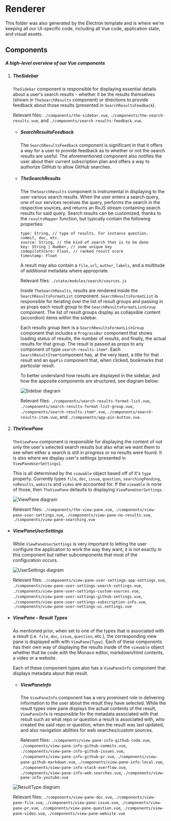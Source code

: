 # Renderer

This folder was also generated by the Electron template and is where we're keeping all our UI-specific code, including all Vue code, application state, and visual assets.

## Components

##### A high-level overview of our Vue components


1. ##### TheSidebar

   `TheSidebar` component is responsible for displaying essential details about a     user's search results - whether it be the results themselves (shown in `TheSearchResults` component) or directions to provide feedback about those results (presented in `SearchResultsFeedback`).

   Relevant files: `./components/the-sidebar.vue`, `./components/the-search-results.vue`, and `./components/search-results-feedback.vue`.
   * ##### SearchResultsFeedback

     The `SearchResultsFeedback` component is significant in that it offers a way for a user to provide feedback as to whether or not the search results are useful. The aforementioned component also notifies the user about their current subscription plan and offers a way to authorize GitHub to allow GitHub searches.

   * ##### TheSearchResults

     The `TheSearchResults` component is instrumental in displaying to the user various search results. When the user enters a search query, one of our services receives the query, performs the search in the respective sources, and returns an RxJS stream containing search results for said query. Search results can be customized, thanks to the `resultsMapper` function, but typically contain the following properties:

         type: String, // type of results. For instance question, commit, doc, etc.
         source: String, // the kind of search that is to be done
         key: String | Number, // some unique key
         codepilotScore: Float, // ranked result score
         timestamp: Float


      A result may also contain a `file`, `url`, `author`, `labels`, and a multitude of additional metadata where appropriate.

      Relevant files: `./state/modules/search/sources.js`

     Inside `TheSearchResults`, results are rendered inside the `SearchResultsFormatList` component. `SearchResultsFormatList` is responsible for iterating over the list of result groups and passing in as props each result group to the `SearchResultsFormatListGroup` component. The list of result groups display as collapsible content (accordion) items within the sidebar.

     Each results group item is a `SearchResultsFormatListGroup` component that includes a `ProgressBar` component that shows loading status of results, the number of results, and finally, the actual results for that group. The result is passed as props to any component of type `search-results-item*`. Each `SearchResultItem*`component has, at the very least, a title for that result and an `AppPin` component that, when clicked, bookmarks that particular result.

     To better understand how results are displayed in the sidebar, and how the apposite components are structured, see diagram below:

     ![Sidebar diagram](./component-diagrams/TheSidebar.jpg)

     Relevant files: `./components/search-results-format-list.vue`, `./components/search-results-format-list-group.vue`, `./components/search-results-item*.vue`, `./components/search-results-item.vue`, and `./components/app-pin-button.vue`.

2. ##### TheViewPane

    `TheViewPane` component is responsible for displaying the content of not only the user's selected search results but also what we want them to see when either a search is still in progress or no results were found. It is also where we display user's settings (presented in `ViewPaneUserSettings`).

    This is all determined by the `viewable` object based off of it's `type` property. Currently types `file`, `doc`, `issue`, `question`, `searchingPending`, `noResults`, `website` and `video` are accounted for. If the `viewable` is none of those, then `TheViewPane` defaults to displaying `ViewPaneUserSettings`.

    ![ViewPane diagram](./component-diagrams/TheViewPane.jpg)

    Relevant files: `./components/the-view-pane.vue`, `./components/view-pane-user-settings.vue`, `./components/view-pane-no-results.vue`, `./components/view-pane-searching.vue`

  * ##### ViewPaneUserSettings

    While `ViewPaneUserSettings` is very important to letting the user configure the application to work the way they want, it is not exactly in this component but rather subcomponents that most of the configuration occurs.

    ![UserSettings diagram](./component-diagrams/ViewPaneUserSettings.jpg)

    Relevant files: `./components/view-pane-user-settings-app-settings.vue`, `./components/view-pane-user-settings-search-settings.vue`, `./components/view-pane-user-settings-custom-sources.vue`, `./components/view-pane-user-settings-github-settings.vue`, `./components/view-pane-user-settings-subscription-info.vue`, `./components/view-pane-user-settings-ui.settings.vue`

  * ##### ViewPane - Result Types

    As mentioned prior, when set to one of the types that is associated with a result (i.e. `file`, `doc`, `issue`, `question`, etc.), the corresponding view pane is displayed with with `ViewPane{Type}`. Each of these components has their own way of displaying the results inside of the `viewable` object whether that be code with the Monaco editor, markdown/html contents, a video or a website.

    Each of these component types also has a `ViewPaneInfo` component that displays metadata about that result.

    * ##### ViewPaneInfo

      The `ViewPaneInfo` component has a very prominent role in delivering information to the user about the result they have selected. While the result types view pane displays the actual contents of the result, `ViewPaneInfo` is responsible for the metadata associated with that result such as what repo or question a result is associated with, who created the said repo or question, when the result was last updated, and also navigation abilities for web searches/custom sources.

      Relevant files: `./components/view-pane-info-github-code.vue`, `./components/view-pane-info-github-commits.vue`, `./components/view-pane-info-github-issues.vue`, `./components/view-pane-info-github-pr.vue`, `./components/view-pane-github-markdown.vue`, `./components/view-pane-info-local.vue`, `./components/view-pane-info-stack-overflow.vue`, `./components/view-pane-info-web-searches.vue`, `./components/view-pane-info-youtube.vue`


    ![ResultType diagram](./component-diagrams/ViewPaneResultTypes.jpg)

    Relevant files: `./components/view-pane-doc.vue`, `./components/view-pane-file.vue`, `./components/view-pane-issue.vue`,
    `./components/view-pane-pr.vue`, `./components/view-pane-question.vue`, `./components/view-pane-video.vue`, `./components/view-pane-website.vue`



